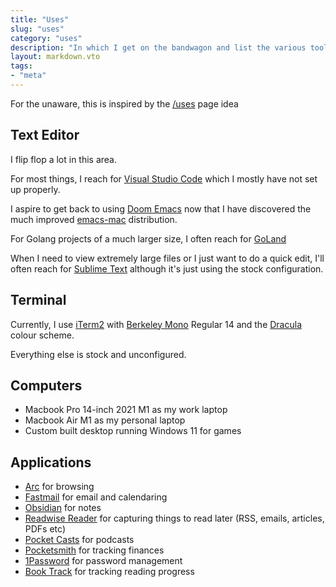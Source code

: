 ```yaml
---
title: "Uses"
slug: "uses"
category: "uses"
description: "In which I get on the bandwagon and list the various tools of my trade"
layout: markdown.vto
tags:
- "meta"
---
```


For the unaware, this is inspired by the [/uses](https://uses.tech) page idea

## Text Editor

I flip flop a lot in this area.

For most things, I reach for [Visual Studio Code](https://code.visualstudio.com/) which I mostly have not set up properly.

I aspire to get back to using [Doom Emacs](https://github.com/doomemacs/doomemacs) now that I have discovered the much improved [emacs-mac](https://bitbucket.org/mituharu/emacs-mac/src) distribution.

For Golang projects of a much larger size, I often reach for [GoLand](https://www.jetbrains.com/go/)

When I need to view extremely large files or I just want to do a quick edit, I'll often reach for [Sublime Text](https://www.sublimetext.com) although it's just using the stock configuration.

## Terminal

Currently, I use [iTerm2](https://iterm2.com) with [Berkeley Mono](https://berkeleygraphics.com/typefaces/berkeley-mono/) Regular 14 and the [Dracula](https://draculatheme.com/iterm/) colour scheme.

Everything else is stock and unconfigured.

## Computers

* Macbook Pro 14-inch 2021 M1 as my work laptop
* Macbook Air M1 as my personal laptop
* Custom built desktop running Windows 11 for games

## Applications

* [Arc](https://arc.net/) for browsing
* [Fastmail](https://fastmail.com/) for email and calendaring
* [Obsidian](https://obsidian.md) for notes
* [Readwise Reader](https://readwise.io/read) for capturing things to read later (RSS, emails, articles, PDFs etc)
* [Pocket Casts](https://pocketcasts.com) for podcasts
* [Pocketsmith](https://pocketsmith.com) for tracking finances
* [1Password](https://1password.com/) for password management
* [Book Track](https://booktrack.app/) for tracking reading progress
